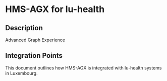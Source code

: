 # HMS-AGX for lu-health

## Description

Advanced Graph Experience

## Integration Points

This document outlines how HMS-AGX is integrated with lu-health systems in Luxembourg.
